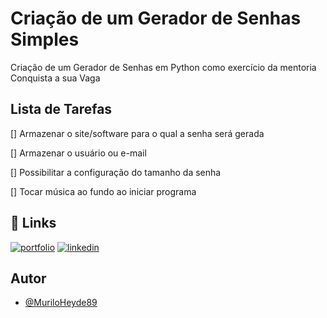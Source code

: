 
# Criação de um Gerador de Senhas Simples

Criação de um Gerador de Senhas em Python como exercício da mentoria Conquista a sua Vaga


## Lista de Tarefas

[] Armazenar o site/software para o qual a senha será gerada

[] Armazenar o usuário ou e-mail

[] Possibilitar a configuração do tamanho da senha

[] Tocar música ao fundo ao iniciar programa
## 🔗 Links
[![portfolio](https://img.shields.io/badge/my_portfolio-000?style=for-the-badge&logo=ko-fi&logoColor=white)](https://github.com/MuriloHeyde89/)
[![linkedin](https://img.shields.io/badge/linkedin-0A66C2?style=for-the-badge&logo=linkedin&logoColor=white)](https://www.linkedin.com/in/murilo-heyde/)



## Autor

- [@MuriloHeyde89](https://github.com/MuriloHeyde89)

